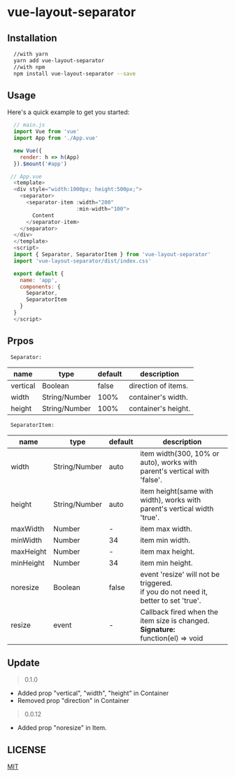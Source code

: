 # vue-layout-separator

## Installation

``` bash
  //with yarn
  yarn add vue-layout-separator
  //with npm 
  npm install vue-layout-separator --save
```

## Usage

Here's a quick example to get you started:

``` js
  // main.js
  import Vue from 'vue'
  import App from './App.vue'

  new Vue({
    render: h => h(App)
  }).$mount('#app')

 // App.vue
  <template>
  <div style="width:1000px; height:500px;">
    <separator>
      <separator-item :width="200"
                      :min-width="100">
        Content
      </separator-item>
    </separator>
  </div>
  </template>
  <script>
  import { Separator, SeparatorItem } from 'vue-layout-separator'
  import 'vue-layout-separator/dist/index.css'

  export default {
    name: 'app',
    components: {
      Separator,
      SeparatorItem
    }
  }
  </script>
```

## Prpos

` Separator:`

 name | type | default | description
 ---- | ---- | ------- | -----------
 vertical | Boolean | false | direction of items.
 width | String/Number | 100% | container's width.
 height | String/Number | 100% | container's height.


 ` SeparatorItem:`

  name | type | default | description
 ---- | ---- | ------- | -----------
 width | String/Number | auto | item width(300, 10% or auto), works with parent's vertical with 'false'.
 height | String/Number | auto | item height(same with width), works with parent's vertical width 'true'.
 maxWidth | Number | - | item max width.
 minWidth | Number | 34 | item min width.
 maxHeight | Number | - | item max height.
 minHeight | Number | 34 | item min height.
 noresize | Boolean | false | event 'resize' will not be triggered. <br>if you do not need it, better to set 'true'.
 resize | event | - | Callback fired when the item size is changed.<br>__Signature:__ <br> function(el) => void


## Update 
> 0.1.0
* Added prop "vertical", "width", "height" in Container
* Removed prop "direction" in Container

> 0.0.12
* Added prop "noresize" in Item.

## LICENSE
[MIT](https://choosealicense.com/licenses/mit/)